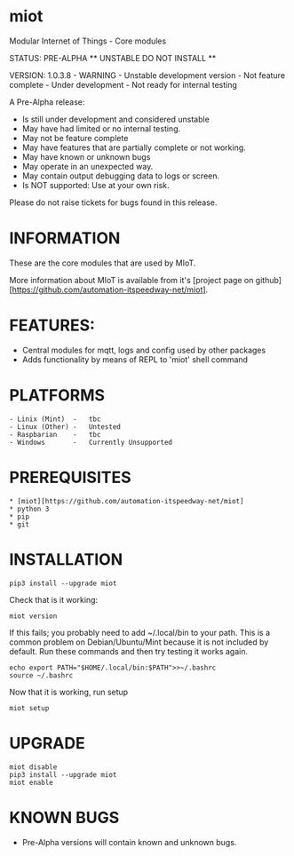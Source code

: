 # miot
Modular Internet of Things - Core modules

STATUS:  PRE-ALPHA  ** UNSTABLE DO NOT INSTALL **

VERSION: 1.0.3.8
    - WARNING - Unstable development version
    - Not feature complete
    - Under development
    - Not ready for internal testing

A Pre-Alpha release:
* Is still under development and considered unstable
* May have had limited or no internal testing.
* May not be feature complete
* May have features that are partially complete or not working. 
* May have known or unknown bugs
* May operate in an unexpected way. 
* May contain output debugging data to logs or screen.
* Is NOT supported: Use at your own risk.

Please do not raise tickets for bugs found in this release.

# INFORMATION

These are the core modules that are used by MIoT.

More information about MIoT is available from it's [project page on github][https://github.com/automation-itspeedway-net/miot].

# FEATURES:

* Central modules for mqtt, logs and config used by other packages
* Adds functionality by means of REPL to 'miot' shell command

# PLATFORMS

    - Linix (Mint)  -   tbc
    - Linux (Other) -   Untested
    - Raspbarian    -   tbc
    - Windows       -   Currently Unsupported
    
# PREREQUISITES

    * [miot][https://github.com/automation-itspeedway-net/miot]
    * python 3
    * pip
    * git

# INSTALLATION

    pip3 install --upgrade miot
    
Check that is it working:

    miot version

If this fails; you probably need to add  ~/.local/bin to your path. This is a common problem on Debian/Ubuntu/Mint because it is not included by default. Run these commands and then try testing it works again.

    echo export PATH="$HOME/.local/bin:$PATH">>~/.bashrc
    source ~/.bashrc

Now that it is working, run setup

    miot setup
    
# UPGRADE

    miot disable
    pip3 install --upgrade miot
    miot enable
    
# KNOWN BUGS

* Pre-Alpha versions will contain known and unknown bugs.
